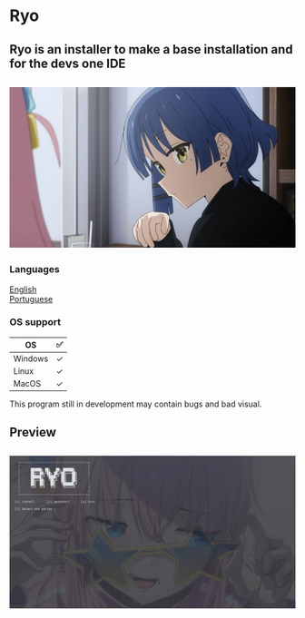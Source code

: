 <!-- Header -->
<div>
    <h1>Ryo</h1>
    <h2>Ryo is an installer to make a base installation and for the devs one IDE</h2>
    <h2 align="center">
        <img src="resources/ryo_image.jpg" alt="app-image">
    </h2>
<div>

<!-- Informations -->
<h3>Languages</h3>
<p><a href="README.md">English</a> <br> <a href="READNE-PT.md">Portuguese</a></p>

<h3>OS support</h3>

| OS      | ✅   |
| ------- | --- |
| Windows | ✓   |
| Linux   | ✓   |
| MacOS   | ✓   |

<p>This program still in development may contain bugs and bad visual.</p>

<h2>Preview<h2>

<img src="resources/preview1.png" alt="Preview-1">